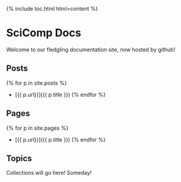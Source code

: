 ---
---

{% include toc.html html=content %}

# SciComp Docs
Welcome to our fledgling documentation site, now hosted by github!

## Posts

{% for p in site.posts %}
 * [{{ p.url}}]({{ p.title }})
{% endfor %}

## Pages

{% for p in site.pages %}
 * [{{ p.url}}]({{ p.title }})
{% endfor %}

## Topics

Collections will go here! Someday!
